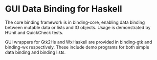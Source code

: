 GUI Data Binding for Haskell
============================

The core binding framework is in binding-core, enabling data binding between mutable data or lists and IO objects. Usage is demonstrated by HUnit and QuickCheck tests.

GUI wrappers for Gtk2Hs and WxHaskell are provided in binding-gtk and binding-wx respectively. These include demo programs for both simple data binding and binding lists.